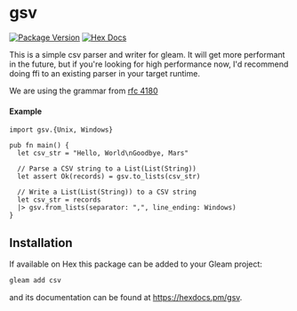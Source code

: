 # gsv

[![Package Version](https://img.shields.io/hexpm/v/gsv)](https://hex.pm/packages/gsv)
[![Hex Docs](https://img.shields.io/badge/hex-docs-ffaff3)](https://hexdocs.pm/gsv/)

This is a simple csv parser and writer for gleam. It will get more performant in the future,
but if you're looking for high performance now, I'd recommend doing ffi to an existing parser
in your target runtime.

We are using the grammar from [rfc 4180](https://datatracker.ietf.org/doc/html/rfc4180#section-2)

#### Example

```gleam
import gsv.{Unix, Windows}

pub fn main() {
  let csv_str = "Hello, World\nGoodbye, Mars"

  // Parse a CSV string to a List(List(String))
  let assert Ok(records) = gsv.to_lists(csv_str)

  // Write a List(List(String)) to a CSV string
  let csv_str = records
  |> gsv.from_lists(separator: ",", line_ending: Windows)
}
```

## Installation

If available on Hex this package can be added to your Gleam project:

```sh
gleam add csv
```

and its documentation can be found at <https://hexdocs.pm/gsv>.
